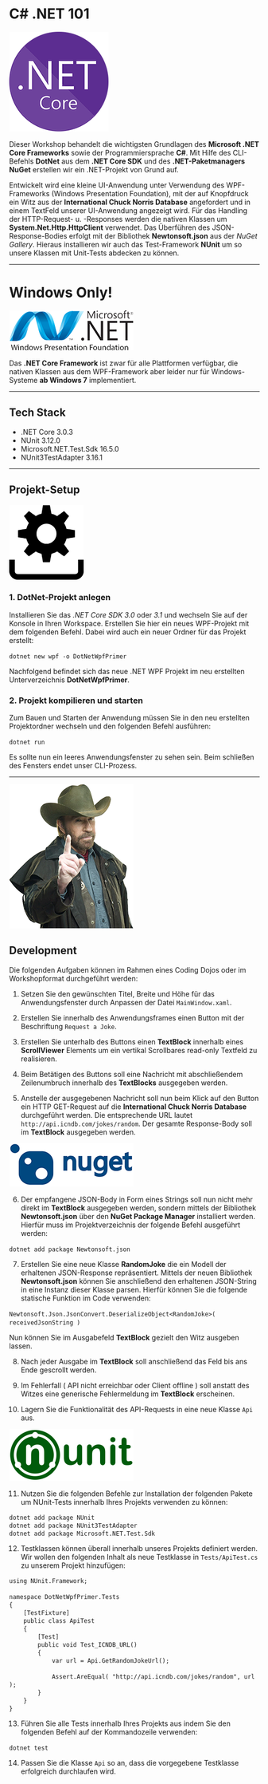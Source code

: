 
# C# .NET 101

![.NET Core](https://github.com/christopherstock/DotNetWpfPrimer/raw/master/_ASSET/logo/logo_dotNetCore.png)

Dieser Workshop behandelt die wichtigsten Grundlagen des **Microsoft .NET Core Frameworks** sowie der Programmiersprache
 **C#**. Mit Hilfe des CLI-Befehls **DotNet** aus dem **.NET Core SDK** und des **.NET-Paketmanagers NuGet** erstellen 
 wir ein .NET-Projekt von Grund auf.
 
Entwickelt wird eine kleine UI-Anwendung unter Verwendung des WPF-Frameworks (Windows Presentation Foundation), mit der
 auf Knopfdruck ein Witz aus der **International Chuck Norris Database** angefordert und in einem TextFeld unserer 
 UI-Anwendung angezeigt wird. Für das Handling der HTTP-Request- u. -Responses werden die nativen Klassen um
 **System.Net.Http.HttpClient** verwendet. Das Überführen des JSON-Response-Bodies erfolgt mit der Bibliothek
 **Newtonsoft.json** aus der *NuGet Gallery*. Hieraus installieren wir auch das Test-Framework **NUnit** um so unsere
 Klassen mit Unit-Tests abdecken zu können.

<hr>

# Windows Only!

![Windows Presentation Foundation](https://github.com/christopherstock/DotNetWpfPrimer/raw/master/_ASSET/logo/logo_wpf.png)

Das **.NET Core Framework** ist zwar für alle Plattformen verfügbar, die nativen Klassen aus dem WPF-Framework aber leider
 nur für Windows-Systeme **ab Windows 7** implementiert.

<hr>

## Tech Stack

- .NET Core 3.0.3
- NUnit 3.12.0
- Microsoft.NET.Test.Sdk 16.5.0
- NUnit3TestAdapter 3.16.1

<hr>

## Projekt-Setup

![Install](https://github.com/christopherstock/DotNetWpfPrimer/raw/master/_ASSET/logo/icon_install.png)

### 1. DotNet-Projekt anlegen

Installieren Sie das *.NET Core SDK 3.0* oder *3.1* und wechseln Sie auf der Konsole in Ihren Workspace. Erstellen Sie
 hier ein neues WPF-Projekt mit dem folgenden Befehl. Dabei wird auch ein neuer Ordner für das Projekt erstellt:
 
`dotnet new wpf -o DotNetWpfPrimer`

Nachfolgend befindet sich das neue .NET WPF Projekt im neu erstellten Unterverzeichnis **DotNetWpfPrimer**.

### 2. Projekt kompilieren und starten

Zum Bauen und Starten der Anwendung müssen Sie in den neu erstellten Projektordner wechseln und den folgenden Befehl 
 ausführen:

`dotnet run`

Es sollte nun ein leeres Anwendungsfenster zu sehen sein. Beim schließen des Fensters endet unser CLI-Prozess.

<hr>

![The International Chuck Norris Database](https://github.com/christopherstock/DotNetWpfPrimer/raw/master/_ASSET/logo/chuck.png)

## Development

Die folgenden Aufgaben können im Rahmen eines Coding Dojos oder im Workshopformat durchgeführt werden:

1. Setzen Sie den gewünschten Titel, Breite und Höhe für das Anwendungsfenster durch Anpassen der Datei `MainWindow.xaml`.

2. Erstellen Sie innerhalb des Anwendungsframes einen Button mit der Beschriftung `Request a Joke`. 

3. Erstellen Sie unterhalb des Buttons einen **TextBlock** innerhalb eines **ScrollViewer** Elements um ein
 vertikal Scrollbares read-only Textfeld zu realisieren.
 
4. Beim Betätigen des Buttons soll eine Nachricht mit abschließendem Zeilenumbruch innerhalb des **TextBlocks**
 ausgegeben werden.

5. Anstelle der ausgegebenen Nachricht soll nun beim Klick auf den Button ein HTTP GET-Request auf die **International
 Chuck Norris Database** durchgeführt werden. Die entsprechende URL lautet `http://api.icndb.com/jokes/random`.
 Der gesamte Response-Body soll im **TextBlock** ausgegeben werden.

![NuGet](https://github.com/christopherstock/DotNetWpfPrimer/raw/master/_ASSET/logo/logo_NuGet.png)

6. Der empfangene JSON-Body in Form eines Strings soll nun nicht mehr direkt im **TextBlock** ausgegeben werden,
 sondern mittels der Bibliothek **Newtonsoft.json** über den **NuGet Package Manager** installiert werden.
 Hierfür muss im Projektverzeichnis der folgende Befehl ausgeführt werden:

`dotnet add package Newtonsoft.json`

7. Erstellen Sie eine neue Klasse **RandomJoke** die ein Modell der erhaltenen JSON-Response repräsentiert.
 Mittels der neuen Bibliothek **Newtonsoft.json** können Sie anschließend den erhaltenen JSON-String in eine
 Instanz dieser Klasse parsen. Hierfür können Sie die folgende statische Funktion im Code verwenden:
 
`Newtonsoft.Json.JsonConvert.DeserializeObject<RandomJoke>( receivedJsonString )`

Nun können Sie im Ausgabefeld **TextBlock** gezielt den Witz ausgeben lassen.

8. Nach jeder Ausgabe im **TextBlock** soll anschließend das Feld bis ans Ende gescrollt werden.

9. Im Fehlerfall ( API nicht erreichbar oder Client offline ) soll anstatt des Witzes eine generische Fehlermeldung
 im **TextBlock** erscheinen.

10. Lagern Sie die Funktionalität des API-Requests in eine neue Klasse `Api` aus. 

![NUnit](https://github.com/christopherstock/DotNetWpfPrimer/raw/master/_ASSET/logo/logo_nunit.png)

11. Nutzen Sie die folgenden Befehle zur Installation der folgenden Pakete um NUnit-Tests 
 innerhalb Ihres Projekts verwenden zu können:

```
dotnet add package NUnit
dotnet add package NUnit3TestAdapter
dotnet add package Microsoft.NET.Test.Sdk
```

12. Testklassen können überall innerhalb unseres Projekts definiert werden. Wir wollen den folgenden Inhalt als neue
 Testklasse in `Tests/ApiTest.cs` zu unserem Projekt hinzufügen:

```
using NUnit.Framework;

namespace DotNetWpfPrimer.Tests
{
    [TestFixture]
    public class ApiTest
    {
        [Test]
        public void Test_ICNDB_URL()
        {
            var url = Api.GetRandomJokeUrl();

            Assert.AreEqual( "http://api.icndb.com/jokes/random", url );
        }
    }
}
```

13. Führen Sie alle Tests innerhalb Ihres Projekts aus indem Sie den folgenden Befehl auf der Kommandozeile verwenden:

`dotnet test`

14. Passen Sie die Klasse `Api` so an, dass die vorgegebene Testklasse erfolgreich durchlaufen wird.
